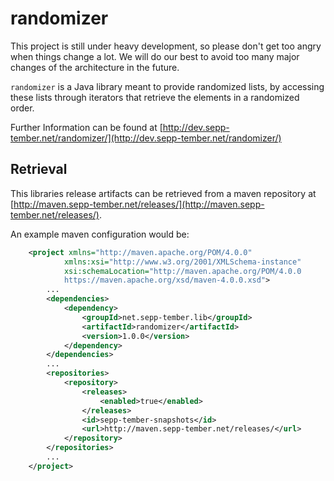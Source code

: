 randomizer
==========

This project is still under heavy development, so please don't get too angry when things change a lot. We will do our best to avoid too 
many major changes of the architecture in the future.

`randomizer` is a Java library meant to provide randomized lists, by accessing these lists through iterators that retrieve the elements 
in a randomized order.

Further Information can be found at [http://dev.sepp-tember.net/randomizer/](http://dev.sepp-tember.net/randomizer/)

Retrieval
---------

This libraries release artifacts can be retrieved from a maven repository at
[http://maven.sepp-tember.net/releases/](http://maven.sepp-tember.net/releases/).

An example maven configuration would be:
```xml
	<project xmlns="http://maven.apache.org/POM/4.0.0"
			xmlns:xsi="http://www.w3.org/2001/XMLSchema-instance"
			xsi:schemaLocation="http://maven.apache.org/POM/4.0.0
			https://maven.apache.org/xsd/maven-4.0.0.xsd">
		...
		<dependencies>
			<dependency>
				<groupId>net.sepp-tember.lib</groupId>
				<artifactId>randomizer</artifactId>
				<version>1.0.0</version>
			</dependency>
		</dependencies>
		...
		<repositories>
			<repository>
				<releases>
					<enabled>true</enabled>
				</releases>
				<id>sepp-tember-snapshots</id>
				<url>http://maven.sepp-tember.net/releases/</url>
			</repository>
		</repositories>
		...
	</project>
```
